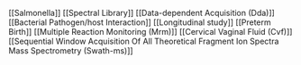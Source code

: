 [[Salmonella]]
[[Spectral Library]]
[[Data-dependent Acquisition (Dda)]]
[[Bacterial Pathogen/host Interaction]]
[[Longitudinal study]]
[[Preterm Birth]]
[[Multiple Reaction Monitoring (Mrm)]]
[[Cervical Vaginal Fluid (Cvf)]]
[[Sequential Window Acquisition Of All Theoretical Fragment Ion Spectra Mass Spectrometry (Swath-ms)]]
